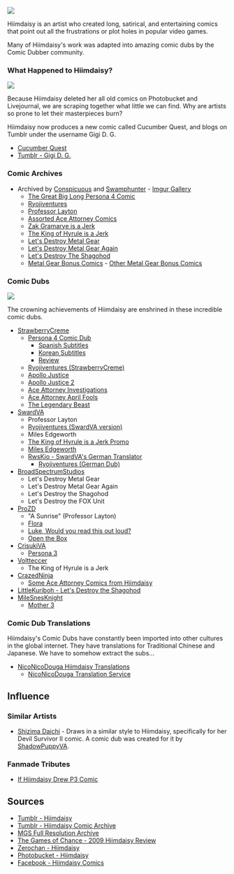 ![](http://media.tumblr.com/tumblr_lwtqqgvXdR1r0adsh.png)

Hiimdaisy is an artist who created long, satirical, and entertaining comics that point out all the frustrations or plot holes in popular video games.

Many of Hiimdaisy's work was adapted into amazing comic dubs by the Comic Dubber community.

### What Happened to Hiimdaisy?

![](http://media.tumblr.com/tumblr_lwtqqamxiC1r0adsh.png) 

Because Hiimdaisy deleted her all old comics on Photobucket and Livejournal, we are scraping together what little we can find. Why are artists so prone to let their masterpieces burn?

Hiimdaisy now produces a new comic called Cucumber Quest, and blogs on Tumblr under the username Gigi D. G.

* [Cucumber Quest](http://cucumber.gigidigi.com/)
* [Tumblr - Gigi D. G.](http://gigidigi.tumblr.com/)

### Comic Archives

* Archived by [Conspicuous](http://sir-argues-a-lot.tumblr.com/post/49051606880/hiimdaisy-comic-archive) and [Swamphunter](
http://www.reddit.com/r/metalgearsolid/comments/ylw2i/all_of_hiimdaisys_original_lets_destroy_parody/) - [Imgur Gallery](http://conspicuous.imgur.com/)
  * [The Great Big Long Persona 4 Comic](http://imgur.com/a/AuVmJ)
  * [Ryojiventures](http://imgur.com/a/ynvL8)
  * [Professor Layton](http://imgur.com/a/PxT1Y)
  * [Assorted Ace Attorney Comics](http://imgur.com/a/Z6dw2)
  * [Zak Gramarye is a Jerk](http://imgur.com/a/8QVtO)
  * [The King of Hyrule is a Jerk](http://imgur.com/a/lkIHI)
  * [Let's Destroy Metal Gear](http://imgur.com/a/z69p6)
  * [Let's Destroy Metal Gear Again](http://imgur.com/a/o3D4D)
  * [Let's Destroy The Shagohod](http://imgur.com/a/xActg)
  * [Metal Gear Bonus Comics](http://imgur.com/a/pVXrn) - [Other Metal Gear Bonus Comics](http://imgur.com/a/DHqCB#umJ5g)

### Comic Dubs

![](http://media.tumblr.com/tumblr_lwtqtxhZtz1r0adsh.png)

The crowning achievements of Hiimdaisy are enshrined in these incredible comic dubs.

* [StrawberryCreme](http://www.youtube.com/user/StrawberryCreme26)
  * [Persona 4 Comic Dub](http://www.youtube.com/watch?v=w7lj9qI8VFc)
    * [Spanish Subtitles](http://www.youtube.com/user/shigum/videos)
    * [Korean Subtitles](http://www.youtube.com/user/curseleopard/videos)
    * [Review](http://www.youtube.com/watch?v=FUKO4KCCaV4)
  * [Ryojiventures (StrawberryCreme)](http://www.youtube.com/watch?v=LGTRMuznvzU)
  * [Apollo Justice](http://www.youtube.com/watch?v=22ZmggJqH5w)
  * [Apollo Justice 2](http://www.youtube.com/watch?v=FeHorgbXb50)
  * [Ace Attorney Investigations](http://www.youtube.com/watch?v=gIrfC36KvTg)
  * [Ace Attorney April Fools](http://www.youtube.com/watch?v=jXZMbXJ6cZQ)
  * [The Legendary Beast](http://www.youtube.com/watch?v=-7FV6oH-t1c)
* [SwardVA](http://www.youtube.com/user/SwardVA)
  * Professor Layton
  * [Ryojiventures (SwardVA version)](http://www.youtube.com/watch?v=JFVtXLhAoAI)
  * Miles Edgeworth
  * [The King of Hyrule is a Jerk Promo](http://www.youtube.com/watch?v=EIk3sMg0_cY)
  * [Miles Edgeworth](http://www.youtube.com/watch?v=G3eWbz-7dz)
  * [RwsKio - SwardVA's German Translator](http://www.youtube.com/user/RwsKio/)
    * [Ryojiventures (German Dub)](http://www.youtube.com/user/RwsKio/)
* [BroadSpectrumStudios](http://www.youtube.com/user/BroadSpectrumStudios)
  * Let's Destroy Metal Gear
  * Let's Destroy Metal Gear Again
  * Let's Destroy the Shagohod
  * Let's Destroy the FOX Unit
* [ProZD](http://www.youtube.com/user/ProZD)
  * "A Sunrise" (Professor Layton)
  * [Flora](http://www.youtube.com/watch?v=OFP-Jz3dtAM)
  * [Luke, Would you read this out loud?](http://www.youtube.com/watch?v=Yn3_6hLVNYM)
  * [Open the Box](http://www.youtube.com/watch?v=F3jfg8-7LkM)
* [CrisukiVA](http://www.youtube.com/user/CrisukiVA)
  * [Persona 3](http://www.youtube.com/watch?v=WJoT7xvt318)
* [Voltteccer](http://www.youtube.com/user/Voltteccer?feature=watch)
  * The King of Hyrule is a Jerk
* [CrazedNinja](http://www.youtube.com/user/CrazedNinja)
  * [Some Ace Attorney Comics from Hiimdaisy](http://www.youtube.com/watch?v=Il9hRQKYluE)
* [LittleKuriboh - Let's Destroy the Shagohod](http://www.youtube.com/watch?v=WY8ZnAqUdgU&list=PLC1CB0F7AE4F3636C)
* [MileSnesKnight](http://www.youtube.com/user/MileSnesKnight)
  * [Mother 3](http://www.youtube.com/watch?v=Li1NTkztRJ4)

### Comic Dub Translations

Hiimdaisy's Comic Dubs have constantly been imported into other cultures in the global internet. They have translations for Traditional Chinese and Japanese. We have to somehow extract the subs...

* [NicoNicoDouga Hiimdaisy Translations](http://www.nicovideo.jp/tag/hiimdaisy)
  * [NicoNicoDouga Translation Service](http://ex.nicovideo.jp/translator_info)

## Influence

### Similar Artists

* [Shizima Daichi](http://shizimadaichi.deviantart.com/) - Draws in a similar style to Hiimdaisy, specifically for her Devil Survivor II comic. A comic dub was created for it by [ShadowPuppyVA](https://www.youtube.com/watch?v=hkaLh5MokRY).

### Fanmade Tributes

* [If Hiimdaisy Drew P3 Comic](http://dodomir23.deviantart.com/art/If-Hiimdaisy-Drew-P3-Comic-pt1-197978946)
  
## Sources

* [Tumblr - Hiimdaisy](http://gigidigi.tumblr.com/archive)
* [Tumblr - Hiimdaisy Comic Archive](http://sir-argues-a-lot.tumblr.com/post/49051606880/hiimdaisy-comic-archive)
* [MGS Full Resolution Archive](http://www.reddit.com/r/metalgearsolid/comments/ylw2i/all_of_hiimdaisys_original_lets_destroy_parody/)
* [The Games of Chance - 2009 Hiimdaisy Review](http://thegamesofchance.blogspot.com/2009/12/comic-hiimdaisys-video-game-comedy.html)
* [Zerochan - Hiimdaisy](http://www.zerochan.net/Hiimdaisy)
* [Photobucket - Hiimdaisy](http://photobucket.com/images/hiimdaisy?page=1)
* [Facebook - Hiimdaisy Comics](https://www.facebook.com/pages/Hiimdaisy-comics/138674589535267)